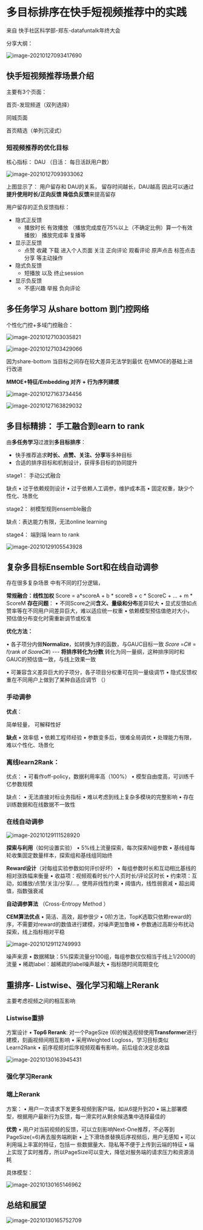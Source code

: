 # 多目标排序在快手短视频推荐中的实践

来自 快手社区科学部-郑东-datafuntalk年终大会

分享大纲： 

![image-20210127093417690](https://i.loli.net/2021/01/27/KdD29XFjLx5I34l.png)



## 快手短视频推荐场景介绍

主要有3个页面： 

首页-发现频道（双列选择）

同城页面

首页精选（单列沉浸式）



### 短视频推荐的优化目标

核心指标： DAU （日活： 每日活跃用户数）

![image-20210127093933062](https://i.loli.net/2021/01/27/hS5cjHKEkvPmUzM.png)

上图显示了： 用户留存和 DAU的关系， 留存时间越长，DAU越高 因此可以通过 **提升使用时长/正向反馈 降低负反馈**来提高留存



用户留存的正负反馈指标：

- 隐式正反馈
  - 播放时长 有效播放 （播放完成度在75%以上（不确定比例）算一个有效播放） 播放完成率 复播等 
- 显示正反馈
  - 点赞 收藏 下载 进入个人页面 关注 正向评论 观看评论 原声点击 标签点击 分享 等主动操作
- 隐式负反馈
  - 短播放 以及 终止session
- 显示负反馈
  - 不感兴趣 举报 负向评论



## 多任务学习 从share bottom 到门控网络



个性化门控+多域门控融合：

![image-20210127103035821](https://i.loli.net/2021/01/27/JL2MVuOn7m3l94D.png)



![image-20210127103429066](https://i.loli.net/2021/01/27/BlnxVoQ9f8EbU4Y.png)



因为share-bottom 当目标之间存在较大差异无法学到最优  在MMOE的基础上进行改进 

**MMOE+特征/Embedding 对齐 + 行为序列建模**

![image-20210127163734456](https://i.loli.net/2021/01/27/F7rvKHf1Wg52XcN.png)



![image-20210127163829032](https://i.loli.net/2021/01/27/XGeA9RU3Sk8ohZO.png)



## 多目标精排： 手工融合到learn to rank

由**多任务学习**过渡到**多目标排序**： 

- 快手推荐追求**时长、点赞、关注、分享**等多种目标  
- 合适的排序目标和机制设计，获得多目标的协同提升   



stage1： 手动公式融合

缺点
• 过于依赖规则设计
• 过于依赖人工调参，维护成本高
• 固定权重，缺少个性化、场景化  



stage2： 树模型规则ensemble融合 

缺点：表达能力有限，无法online learning  



stage4： 端到端 learn to rank 

![image-20210129105543928](https://i.loli.net/2021/01/29/w9QTRi7FB4uLexg.png)



## 复杂多目标Ensemble Sort和在线自动调参  

存在很多复杂场景 中有不同的打分逻辑，

**常规融合：线性加权**
Score = a*scoreA + b * scoreB + c * ScoreC + … + m * ScoreM
**存在问题**：
• 不同Score之间**含义、量级和分布**差异较大
• 显式反馈如点赞率等在不同用户间差异巨大，难以适应统一权重
• 依赖模型预估值绝对大小，预估值分布变化时需重新调节或校准  



**优化方法：**

• 各子项分内做**Normalize**，如转换为序的函数，与GAUC目标一致 𝑆𝑐𝑜𝑟𝑒 =𝐶# = 𝑓(𝑟𝑎𝑛𝑘 𝑜𝑓 𝑆𝑐𝑜𝑟𝑒𝐶#)  --- **将排序转化为分数** 转化为同一量纲，这种排序同时和GAUC的预估值一致，与线上效果一致 

• 可兼容含义差异巨大的子项分，各子项目分权重可在同一量级调节
• 隐式反馈权重在不同用户上做到了某种自适应调节  （）



### 手动调参

**优点**：

简单轻量， 可解释性好

**缺点** 
• 效率低
• 依赖工程师经验
• 参数变多后，很难全局调优
• 处理能力有限，难以个性化、场景化  



### 离线learn2Rank：

优点：
• 可看作off-policy，数据利用率高（100%）
• 模型自由度高，可训练千亿参数规模  

缺点：
• 无法直接对标业务指标
• 难以考虑到线上复杂多模块的完整影响
• 存在训练数据和在线数据不一致性  



### 在线自动调参

![image-20210129111528920](https://i.loli.net/2021/01/29/NEaF3BcofrPzwTW.png)



  **探索与利用**（如何设置实验）
• 5%线上流量探索，每次探索N组参数
• 基线组每轮收集固定数量样本，探索组和基线组同始终  

**Reward设计**（对每组实验参数如何评价好坏）
• 每组参数时长和互动相比基线的相对涨跌幅来衡量
• 收益项：视频观看时长/个人页时长/评论区时长
• 约束项：互动，如播放/点赞/关注/分享/…，使用非线性约束
	• 阈值内，线性弱衰减
	• 超出阈值，指数强衰减  

**自动调参算法** （Cross-Entropy Method  ）

**CEM算法优点**
• 简洁、高效，超参很少
• 0阶方法，TopK选取只依赖reward的序，不需要对reward的数值进行建模，对噪声更加鲁棒
• 参数通过高斯分布扰动探索，线上指标相对平稳  

![image-20210129112749993](https://i.loli.net/2021/01/29/XdlqMcfu24ag1DH.png)

噪声来源
• 数据稀缺：5%探索流量分100组，每组参数仅仅相当于线上1/2000的流量
• 稀疏label：越稀疏的label噪声越大
• 指标随时间周期变化  



## 重排序- Listwise、强化学习和端上Rerank  

主要考虑视频之间的相互影响

### Listwise重排

方案设计
• **Top6 Rerank**: 对一个PageSize (6)的候选视频使用**Transformer**进行建模，刻画视频间相互影响
• 采用Weighted Logloss，学习目标类似Learn2Rank
• 前序视频对后序视频观看有影响，前后组合决定总收益  

![image-20210130163945431](https://i.loli.net/2021/01/30/xf9D7QskpnwS2Nb.png)



### 强化学习Rerank



### 端上Rerank

方案：
• 用户一次请求下发更多视频到客户端，如从6提升到20
• 端上部署模型，根据用户最新行为反馈，每一滑实时从剩余候选集中选择最佳的  



**优势**
• 用户对当前视频的反馈，可以立刻影响Next-One推荐，不必等到PageSize(=6)再去服务端刷新
• 上下滑场景替换后序视频后，用户无感知
• 可以利用端上丰富的特征，包括一 些数据量大、隐私等不便于上传到云端的特征
• 端上实现了实时推荐，所以PageSize可以变大，降低对服务端的请求压力和资源消耗  



具体模型： 

![image-20210130165146962](https://i.loli.net/2021/01/30/r4SQ67YwWiecaE2.png)



## 总结和展望

![image-20210130165752709](https://i.loli.net/2021/01/30/8D4rqibSM1XvaWL.png)
